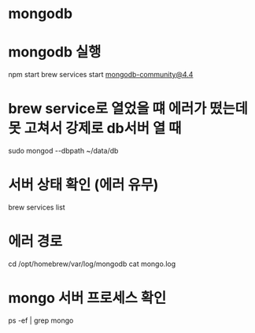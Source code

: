 # mongodb

# mongodb 실행
npm start
brew services start mongodb-community@4.4

# brew service로 열었을 떄 에러가 떴는데 못 고쳐서 강제로 db서버 열 때
sudo mongod --dbpath ~/data/db

# 서버 상태 확인 (에러 유무)
brew services list

# 에러 경로
cd /opt/homebrew/var/log/mongodb
cat mongo.log

# mongo 서버 프로세스 확인
ps -ef | grep mongo

